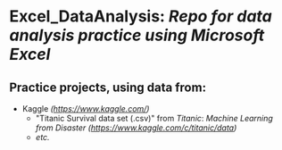 # Excel_DataAnalysis: *Repo for data analysis practice using Microsoft Excel*

## Practice projects, using data from:
* Kaggle _(https://www.kaggle.com/)_
	+ "Titanic Survival data set (.csv)" from *Titanic*: *Machine Learning from Disaster* _(https://www.kaggle.com/c/titanic/data)_
	+ *etc.*
